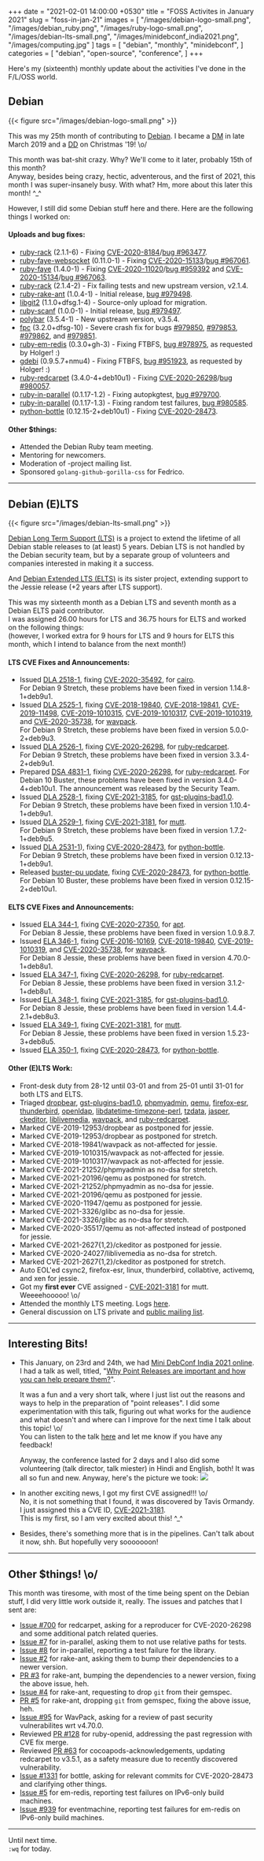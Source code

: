 +++
date = "2021-02-01 14:00:00 +0530"
title = "FOSS Activites in January 2021"
slug = "foss-in-jan-21"
images = [
    "/images/debian-logo-small.png",
    "/images/debian_ruby.png",
    "/images/ruby-logo-small.png",
    "/images/debian-lts-small.png",
    "/images/minidebconf_india2021.png",
    "/images/computing.jpg"
]
tags = [
    "debian",
    "monthly",
    "minidebconf",
]
categories = [
    "debian",
    "open-source",
    "conference",
]
+++

Here's my (sixteenth) monthly update about the activities I've done in the F/L/OSS world.

## Debian
{{< figure src="/images/debian-logo-small.png" >}}

This was my 25th month of contributing to [Debian](https://www.debian.org/).
I became a [DM](https://wiki.debian.org/DebianMaintainer) in late March 2019 and a [DD](https://wiki.debian.org/DebianDeveloper) on Christmas '19! \o/

This month was bat-shit crazy. Why? We'll come to it later, probably 15th of this month?  
Anyway, besides being crazy, hectic, adventerous, and the first of 2021, this month I was super-insanely busy. With what? Hm, more about this later this month! ^_^  

However, I still did some Debian stuff here and there. Here are the following things I worked on:

#### Uploads and bug fixes:

- [ruby-rack](https://tracker.debian.org/pkg/ruby-rack) (2.1.1-6) - Fixing [CVE-2020-8184](https://security-tracker.debian.org/tracker/CVE-2020-8184)/[bug #963477](https://bugs.debian.org/963477).
- [ruby-faye-websocket](https://tracker.debian.org/pkg/ruby-faye-websocket) (0.11.0-1) - Fixing [CVE-2020-15133](https://security-tracker.debian.org/tracker/CVE-2020-15133)/[bug #967061](https://bugs.debian.org/967061).
- [ruby-faye](https://tracker.debian.org/pkg/ruby-faye) (1.4.0-1) - Fixing [CVE-2020-11020](https://security-tracker.debian.org/tracker/CVE-2020-11020)/[bug #959392](https://bugs.debian.org/959392) and [CVE-2020-15134](https://security-tracker.debian.org/tracker/CVE-2020-15134)/[bug #967063](https://bugs.debian.org/967063).
- [ruby-rack](https://tracker.debian.org/pkg/ruby-rack) (2.1.4-2) - Fix failing tests and new upstream version, v2.1.4.
- [ruby-rake-ant](https://tracker.debian.org/pkg/ruby-rake-ant) (1.0.4-1) - Initial release, [bug #979498](https://bugs.debian.org/979498).
- [libgit2](https://tracker.debian.org/pkg/libgit2) (1.1.0+dfsg.1-4) - Source-only upload for migration.
- [ruby-scanf](https://tracker.debian.org/pkg/ruby-scanf) (1.0.0-1) - Initial release, [bug #979497](https://bugs.debian.org/979497).
- [polybar](https://tracker.debian.org/pkg/polybar) (3.5.4-1) - New upstream version, v3.5.4.
- [fpc](https://tracker.debian.org/pkg/fpc) (3.2.0+dfsg-10) - Severe crash fix for bugs [#979850](https://bugs.debian.org/979850), [#979853](https://bugs.debian.org/979853), [#979862](https://bugs.debian.org/979862), and [#979851](979851).
- [ruby-em-redis](https://tracker.debian.org/pkg/ruby-em-redis) (0.3.0+gh-3) - Fixing FTBFS, [bug #978975](https://bugs.debian.org/978975), as requested by Holger! :)
- [gdebi](https://tracker.debian.org/pkg/gdebi) (0.9.5.7+nmu4) - Fixing FTBFS, [bug #951923](https://bugs.debian.org/951923), as requested by Holger! :)
- [ruby-redcarpet](https://tracker.debian.org/pkg/ruby-redcarpet) (3.4.0-4+deb10u1) - Fixing [CVE-2020-26298](https://security-tracker.debian.org/tracker/CVE-2020-26298)/[bug #980057](https://bugs.debian.org/980057).
- [ruby-in-parallel](https://tracker.debian.org/pkg/ruby-in-parallel) (0.1.17-1.2) - Fixing autopkgtest, [bug #979700](https://bugs.debian.org/979700).
- [ruby-in-parallel](https://tracker.debian.org/pkg/ruby-in-parallel) (0.1.17-1.3) - Fixing random test failures, [bug #980585](https://bugs.debian.org/980585).
- [python-bottle](https://tracker.debian.org/pkg/python-bottle) (0.12.15-2+deb10u1) - Fixing [CVE-2020-28473](https://security-tracker.debian.org/tracker/CVE-2020-28473).

#### Other $things:

- Attended the Debian Ruby team meeting.
- Mentoring for newcomers.
- Moderation of -project mailing list.
- Sponsored `golang-github-gorilla-css` for Fedrico.

---

## Debian (E)LTS
{{< figure src="/images/debian-lts-small.png" >}}

[Debian Long Term Support (LTS)](https://www.freexian.com/en/services/debian-lts.html) is a project to extend the lifetime of all Debian stable releases to (at least) 5 years. Debian LTS is not handled by the Debian security team, but by a separate group of volunteers and companies interested in making it a success.  

And [Debian Extended LTS (ELTS)](https://deb.freexian.com/extended-lts) is its sister project, extending support to the Jessie release (+2 years after LTS support).

This was my sixteenth month as a Debian LTS and seventh month as a Debian ELTS paid contributor.  
I was assigned 26.00 hours for LTS and 36.75 hours for ELTS and worked on the following things:  
(however, I worked extra for 9 hours for LTS and 9 hours for ELTS this month, which I intend to balance from the next month!)

#### LTS CVE Fixes and Announcements:

- Issued [DLA 2518-1](https://lists.debian.org/debian-lts-announce/2021/01/msg00006.html), fixing [CVE-2020-35492](https://security-tracker.debian.org/tracker/CVE-2020-35492), for [cairo](https://tracker.debian.org/pkg/cairo).  
  For Debian 9 Stretch, these problems have been fixed in version 1.14.8-1+deb9u1.
- Issued [DLA 2525-1](https://lists.debian.org/debian-lts-announce/2021/01/msg00013.html), fixing [CVE-2018-19840](https://security-tracker.debian.org/tracker/CVE-2018-19840), [CVE-2018-19841](https://security-tracker.debian.org/tracker/CVE-2018-19841), [CVE-2019-11498](https://security-tracker.debian.org/tracker/CVE-2019-11498), [CVE-2019-1010315](https://security-tracker.debian.org/tracker/CVE-2019-1010315), [CVE-2019-1010317](https://security-tracker.debian.org/tracker/CVE-2019-1010317), [CVE-2019-1010319](https://security-tracker.debian.org/tracker/CVE-2019-1010319), and [CVE-2020-35738](https://security-tracker.debian.org/tracker/CVE-2020-35738), for [wavpack](https://tracker.debian.org/pkg/wavpack).  
  For Debian 9 Stretch, these problems have been fixed in version 5.0.0-2+deb9u3.
- Issued [DLA 2526-1](https://lists.debian.org/debian-lts-announce/2021/01/msg00014.html), fixing [CVE-2020-26298](https://security-tracker.debian.org/tracker/CVE-2020-26298), for [ruby-redcarpet](https://tracker.debian.org/pkg/ruby-redcarpet).  
  For Debian 9 Stretch, these problems have been fixed in version 3.3.4-2+deb9u1.
- Prepared [DSA 4831-1](https://lists.debian.org/debian-security-announce/2021/msg00010.html), fixing [CVE-2020-26298](https://security-tracker.debian.org/tracker/CVE-2020-26298), for [ruby-redcarpet](https://tracker.debian.org/pkg/ruby-redcarpet).
  For Debian 10 Buster, these problems have been fixed in version 3.4.0-4+deb10u1. The announcement was released by the Security Team.
- Issued [DLA 2528-1](https://lists.debian.org/debian-lts-announce/2021/01/msg00016.html), fixing [CVE-2021-3185](https://security-tracker.debian.org/tracker/CVE-2021-3185), for [gst-plugins-bad1.0](https://tracker.debian.org/pkg/gst-plugins-bad1.0).  
  For Debian 9 Stretch, these problems have been fixed in version 1.10.4-1+deb9u1.
- Issued [DLA 2529-1](https://lists.debian.org/debian-lts-announce/2021/01/msg00017.html), fixing [CVE-2021-3181](https://security-tracker.debian.org/tracker/CVE-2021-3181), for [mutt](https://tracker.debian.org/pkg/mutt).  
  For Debian 9 Stretch, these problems have been fixed in version 1.7.2-1+deb9u5.
- Issued [DLA 2531-1](https://lists.debian.org/debian-lts-announce/2021/01/msg00019.html)), fixing [CVE-2020-28473](https://security-tracker.debian.org/tracker/CVE-2020-28473), for [python-bottle](https://tracker.debian.org/pkg/python-bottle).  
  For Debian 9 Stretch, these problems have been fixed in version 0.12.13-1+deb9u1.
- Released [buster-pu update](https://tracker.debian.org/news/1225804/accepted-python-bottle-01215-2deb10u1-source-all-into-proposed-updates-stable-new-proposed-updates/), fixing [CVE-2020-28473](https://security-tracker.debian.org/tracker/CVE-2020-28473), for [python-bottle](https://tracker.debian.org/pkg/python-bottle).
  For Debian 10 Buster, these problems have been fixed in version 0.12.15-2+deb10u1.

#### ELTS CVE Fixes and Announcements:

- Issued [ELA 344-1](https://deb.freexian.com/extended-lts/updates/ela-344-1-apt/), fixing [CVE-2020-27350](https://security-tracker.debian.org/tracker/CVE-2020-27350), for [apt](https://tracker.debian.org/pkg/apt).  
  For Debian 8 Jessie, these problems have been fixed in version 1.0.9.8.7.
- Issued [ELA 346-1](https://deb.freexian.com/extended-lts/updates/ela-346-1-wavpack/), fixing [CVE-2016-10169](https://security-tracker.debian.org/tracker/CVE-2016-10169), [CVE-2018-19840](https://security-tracker.debian.org/tracker/CVE-2018-19840), [CVE-2019-1010319](https://security-tracker.debian.org/tracker/CVE-2019-1010319), and [CVE-2020-35738](https://security-tracker.debian.org/tracker/CVE-2020-35738), for [wavpack](https://tracker.debian.org/pkg/wavpack).  
  For Debian 8 Jessie, these problems have been fixed in version 4.70.0-1+deb8u1.
- Issued [ELA 347-1](https://deb.freexian.com/extended-lts/updates/ela-347-1-ruby-redcarpet/), fixing [CVE-2020-26298](https://security-tracker.debian.org/tracker/CVE-2020-26298), for [ruby-redcarpet](https://tracker.debian.org/pkg/ruby-redcarpet).  
  For Debian 8 Jessie, these problems have been fixed in version 3.1.2-1+deb8u1.
- Issued [ELA 348-1](https://deb.freexian.com/extended-lts/updates/ela-348-1-gst-plugins-bad1.0/), fixing [CVE-2021-3185](https://security-tracker.debian.org/tracker/CVE-2021-3185), for [gst-plugins-bad1.0](https://tracker.debian.org/pkg/gst-plugins-bad1.0).  
  For Debian 8 Jessie, these problems have been fixed in version 1.4.4-2.1+deb8u3.
- Issued [ELA 349-1](https://deb.freexian.com/extended-lts/updates/ela-349-1-mutt/), fixing [CVE-2021-3181](https://security-tracker.debian.org/tracker/CVE-2021-3181), for [mutt](https://tracker.debian.org/pkg/mutt).  
  For Debian 8 Jessie, these problems have been fixed in version 1.5.23-3+deb8u5.
- Issued [ELA 350-1](https://deb.freexian.com/extended-lts/updates/ela-350-1-python-bottle/), fixing [CVE-2020-28473](https://security-tracker.debian.org/tracker/CVE-2020-28473), for [python-bottle](https://tracker.debian.org/pkg/python-bottle).

#### Other (E)LTS Work:

- Front-desk duty from 28-12 until 03-01 and from 25-01 until 31-01 for both LTS and ELTS.
- Triaged [dropbear](https://tracker.debian.org/pkg/dropbear),
[gst-plugins-bad1.0](https://tracker.debian.org/pkg/gst-plugins-bad1.0),
[phpmyadmin](https://tracker.debian.org/pkg/phpmyadmin),
[qemu](https://tracker.debian.org/pkg/qemu),
[firefox-esr](https://tracker.debian.org/pkg/firefox-esr),
[thunderbird](https://tracker.debian.org/pkg/thunderbird),
[openldap](https://tracker.debian.org/pkg/openldap),
[libdatetime-timezone-perl](https://tracker.debian.org/pkg/libdatetime-timezone-perl),
[tzdata](https://tracker.debian.org/pkg/tzdata),
[jasper](https://tracker.debian.org/pkg/jasper),
[ckeditor](https://tracker.debian.org/pkg/ckeditor),
[liblivemedia](https://tracker.debian.org/pkg/liblivemedia),
[wavpack](https://tracker.debian.org/pkg/wavpack), and
[ruby-redcarpet](https://tracker.debian.org/pkg/ruby-redcarpet).
- Marked CVE-2019-12953/dropbear as postponed for jessie.
- Marked CVE-2019-12953/dropbear as postponed for stretch.
- Marked CVE-2018-19841/wavpack as not-affected for jessie.
- Marked CVE-2019-1010315/wavpack as not-affected for jessie.
- Marked CVE-2019-1010317/wavpack as not-affected for jessie.
- Marked CVE-2021-21252/phpmyadmin as no-dsa for stretch.
- Marked CVE-2021-20196/qemu as postponed for stretch.
- Marked CVE-2021-21252/phpmyadmin as no-dsa for jessie.
- Marked CVE-2021-20196/qemu as postponed for jessie.
- Marked CVE-2020-11947/qemu as postponed for jessie.
- Marked CVE-2021-3326/glibc as no-dsa for jessie.
- Marked CVE-2021-3326/glibc as no-dsa for stretch.
- Marked CVE-2020-35517/qemu as not-affected instead of postponed for jessie.
- Marked CVE-2021-2627{1,2}/ckeditor as postponed for jessie.
- Marked CVE-2020-24027/liblivemedia as no-dsa for stretch.
- Marked CVE-2021-2627{1,2}/ckeditor as postponed for stretch.
- Auto EOL'ed csync2, firefox-esr, linux, thunderbird, collabtive, activemq, and xen for jessie.
- Got my **first ever** CVE assigned - [CVE-2021-3181](https://cve.mitre.org/cgi-bin/cvename.cgi?name=CVE-2021-3181) for mutt. Weeeehooooo! \o/
- Attended the monthly LTS meeting. Logs [here](http://meetbot.debian.net/debian-lts/2021/debian-lts.2021-01-28-14.58.html).
- General discussion on LTS private and [public mailing list](https://lists.debian.org/debian-lts/2021/01/threads.html).

---

## Interesting Bits!

- This January, on 23rd and 24th, we had [Mini DebConf India 2021 online](https://in2021.mini.debconf.org/).  
  I had a talk as well, titled, "[Why Point Releases are important and how you can help
  prepare them?](https://in2021.mini.debconf.org/talks/18-why-point-releases-are-important-and-how-you-can-help-prepare-them/)".

  It was a fun and a very short talk, where I just list out the reasons and ways to help in
  the preparation of "point releases". I did some experimentation with this talk, figuring
  out what works for the audience and what doesn't and where can I improve for the next time
  I talk about this topic! \o/  
  You can listen to the talk [here](https://ftp.acc.umu.se/pub/debian-meetings/2021/MiniDebConf-India/18-why-point-releases-are-important-and-how-you-can-help-prepare-them.webm)
  and let me know if you have any feedback!

  Anyway, the conference lasted for 2 days and I also did some volunteering (talk director,
  talk miester) in Hindi and English, both! It was all so fun and new. Anyway, here's the picture we took:
  ![](/images/minidebconf_india2021.png#center)

- In another exciting news, I got my first CVE assigned!!! \o/  
  No, it is not something that I found, it was discovered by Tavis Ormandy. I just assigned
  this a CVE ID, [CVE-2021-3181](https://cve.mitre.org/cgi-bin/cvename.cgi?name=CVE-2021-3181).  
  This is my first, so I am very excited about this! ^_^

- Besides, there's something more that is in the pipelines. Can't talk about it now, shh. But
  hopefully very sooooooon!

---

## Other $things! \o/

This month was tiresome, with most of the time being spent on the Debian stuff, I did
very little work outside it, really. The issues and patches that I sent are:

- [Issue #700](https://github.com/vmg/redcarpet/issues/700) for redcarpet, asking for a reproducer for CVE-2020-26298 and some additional patch related queries.
- [Issue #7](https://github.com/samwoods1/in-parallel/issues/7) for in-parallel, asking them to not use relative paths for tests.
- [Issue #8](https://github.com/samwoods1/in-parallel/issues/8) for in-parallel, reporting a test failure for the library.
- [Issue #2](https://github.com/jruby/rake-ant/issues/2) for rake-ant, asking them to bump their dependencies to a newer version.
- [PR #3](https://github.com/jruby/rake-ant/pull/3) for rake-ant, bumping the dependencies to a newer version, fixing the above issue, heh.
- [Issue #4](https://github.com/jruby/rake-ant/issues/4) for rake-ant, requesting to drop `git` from their gemspec.
- [PR #5](https://github.com/jruby/rake-ant/pull/5) for rake-ant, dropping `git` from gemspec, fixing the above issue, heh.
- [Issue #95](https://github.com/dbry/WavPack/issues/95) for WavPack, asking for a review of past security vulnerabilites wrt v4.70.0.
- Reviewed [PR #128](https://github.com/openid/ruby-openid/pull/128) for ruby-openid, addressing the past regression with CVE fix merge.
- Reviewed [PR #63](https://github.com/CocoaPods/cocoapods-acknowledgements/pull/63) for cocoapods-acknowledgements, updating redcarpet to v3.5.1, as a safety measure due to recently discovered vulnerability.
- [Issue #1331](https://github.com/bottlepy/bottle/issues/1331) for bottle, asking for relevant commits for CVE-2020-28473 and clarifying other things.
- [Issue #5](https://github.com/libc/em-redis/issues/5) for em-redis, reporting test failures on IPv6-only build machines.
- [Issue #939](https://github.com/eventmachine/eventmachine/issues/939) for eventmachine, reporting test failures for em-redis on IPv6-only build machines.

---

Until next time.  
`:wq` for today.
